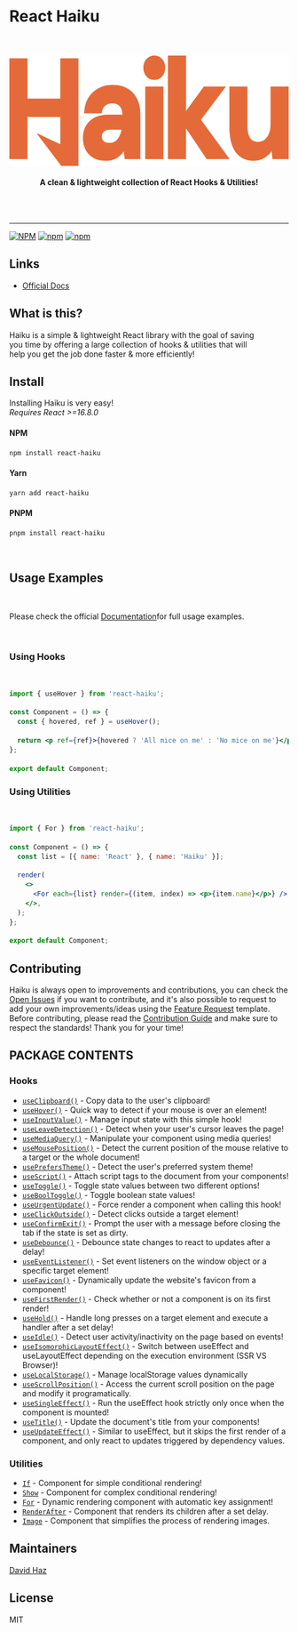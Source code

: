 # React Haiku

<div align="center">
	<br>
	<br>
	<img src="./media/haiku-logo-orange.svg" alt="react-haiku" height="200">
	<br>
	<br>
	<b>A clean & lightweight collection of React Hooks & Utilities!</b>
	<br>
	<br>
	<br>
	<br>
	<hr>
</div>

[![NPM](https://img.shields.io/npm/l/react-haiku)](https://github.com/DavidHDev/react-haiku/blob/main/LICENSE.md)
[![npm](https://img.shields.io/npm/v/react-haiku)](https://www.npmjs.com/package/react-haiku)
[![npm](https://img.shields.io/npm/dm/react-haiku)](https://www.npmjs.com/package/react-haiku)

## Links

- [Official Docs](https://reacthaiku.dev/)

## What is this?

Haiku is a simple & lightweight React library with the goal of saving<br>
you time by offering a large collection of hooks & utilities that will<br>
help you get the job done faster & more efficiently!

## Install

Installing Haiku is very easy! <br>
_Requires React >=16.8.0_
<br>

#### NPM

```sh
npm install react-haiku
```

#### Yarn

```sh
yarn add react-haiku
```

#### PNPM

```sh
pnpm install react-haiku
```

<br>

## Usage Examples

<br>

Please check the official [Documentation](https://reacthaiku.dev/)for full usage examples.

<br>

### Using Hooks

<br>

```jsx
import { useHover } from 'react-haiku';

const Component = () => {
  const { hovered, ref } = useHover();

  return <p ref={ref}>{hovered ? 'All mice on me' : 'No mice on me'}</p>;
};

export default Component;
```

### Using Utilities

<br>

```jsx
import { For } from 'react-haiku';

const Component = () => {
  const list = [{ name: 'React' }, { name: 'Haiku' }];

  render(
    <>
      <For each={list} render={(item, index) => <p>{item.name}</p>} />
    </>,
  );
};

export default Component;
```

## Contributing
Haiku is always open to improvements and contributions, you can check the [Open Issues](https://github.com/DavidHDev/react-haiku/issues) if you want to contribute, and it's also possible to request to add your own improvements/ideas using the [Feature Request](https://github.com/DavidHDev/react-haiku/issues/new/choose) template. Before contributing, please read the [Contribution Guide](https://github.com/DavidHDev/react-haiku/blob/main/CONTRIBUTING.MD) and make sure to respect the standards! Thank you for your time!

## PACKAGE CONTENTS

### Hooks

- [`useClipboard()`](https://reacthaiku.dev/docs/hooks/useClipboard) - Copy data to the user's clipboard!
- [`useHover()`](https://reacthaiku.dev/docs/hooks/useHover) - Quick way to detect if your mouse is over an element!
- [`useInputValue()`](https://reacthaiku.dev/docs/hooks/useInputValue) - Manage input state with this simple hook!
- [`useLeaveDetection()`](https://reacthaiku.dev/docs/hooks/useLeaveDetection) - Detect when your user's cursor leaves the page!
- [`useMediaQuery()`](https://reacthaiku.dev/docs/hooks/useMediaQuery) - Manipulate your component using media queries!
- [`useMousePosition()`](https://reacthaiku.dev/docs/hooks/useMousePosition) - Detect the current position of the mouse relative to a target or the whole document!
- [`usePrefersTheme()`](https://reacthaiku.dev/docs/hooks/usePrefersTheme) - Detect the user's preferred system theme!
- [`useScript()`](https://reacthaiku.dev/docs/hooks/useScript) - Attach script tags to the document from your components!
- [`useToggle()`](https://reacthaiku.dev/docs/hooks/useToggle) - Toggle state values between two different options!
- [`useBoolToggle()`](https://reacthaiku.dev/docs/hooks/useToggle) - Toggle boolean state values!
- [`useUrgentUpdate()`](https://reacthaiku.dev/docs/hooks/useUrgentUpdate) - Force render a component when calling this hook!
- [`useClickOutside()`](https://reacthaiku.dev/docs/hooks/useClickOutside) - Detect clicks outside a target element!
- [`useConfirmExit()`](https://reacthaiku.dev/docs/hooks/useConfirmExit) - Prompt the user with a message before closing the tab if the state is set as dirty.
- [`useDebounce()`](https://reacthaiku.dev/docs/hooks/useDebounce) - Debounce state changes to react to updates after a delay!
- [`useEventListener()`](https://reacthaiku.dev/docs/hooks/useEventListener) - Set event listeners on the window object or a specific target element!
- [`useFavicon()`](https://reacthaiku.dev/docs/hooks/useFavicon) - Dynamically update the website's favicon from a component!
- [`useFirstRender()`](https://reacthaiku.dev/docs/hooks/useFirstRender) - Check whether or not a component is on its first render!
- [`useHold()`](https://reacthaiku.dev/docs/hooks/useHold) - Handle long presses on a target element and execute a handler after a set delay!
- [`useIdle()`](https://reacthaiku.dev/docs/hooks/useIdle) - Detect user activity/inactivity on the page based on events!
- [`useIsomorphicLayoutEffect()`](https://reacthaiku.dev/docs/hooks/useIsomorphicLayoutEffect) - Switch between useEffect and useLayoutEffect depending on the execution environment (SSR VS Browser)!
- [`useLocalStorage()`](https://reacthaiku.dev/docs/hooks/useLocalStorage) - Manage localStorage values dynamically
- [`useScrollPosition()`](https://reacthaiku.dev/docs/hooks/useScrollPosition) - Access the current scroll position on the page and modify it programatically.
- [`useSingleEffect()`](https://reacthaiku.dev/docs/hooks/useSingleEffect) - Run the useEffect hook strictly only once when the component is mounted!
- [`useTitle()`](https://reacthaiku.dev/docs/hooks/useTitle) - Update the document's title from your components!
- [`useUpdateEffect()`](https://reacthaiku.dev/docs/hooks/useUpdateEffect) - Similar to useEffect, but it skips the first render of a component, and only react to updates triggered by dependency values.

### Utilities

- [`If`](https://reacthaiku.dev/docs/utilities/if) - Component for simple conditional rendering!
- [`Show`](https://reacthaiku.dev/docs/utilities/show) - Component for complex conditional rendering!
- [`For`](https://reacthaiku.dev/docs/utilities/for) - Dynamic rendering component with automatic key assignment!
- [`RenderAfter`](https://reacthaiku.dev/docs/utilities/renderAfter) - Component that renders its children after a set delay.
- [`Image`](https://reacthaiku.dev/docs/utilities/image) - Component that simplifies the process of rendering images.

## Maintainers

[David Haz](https://github.com/DavidHDev)

## License

MIT

